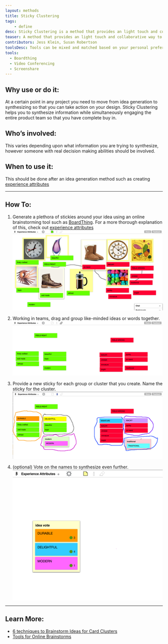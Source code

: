 ```yaml
---
layout: methods
title: Sticky Clustering
tags:
    - define
desc: Sticky Clustering is a method that provides an light touch and collaborative way to synthesize information.
teaser: A method that provides an light touch and collaborative way to synthesize information.
contributors: Jess Klein, Susan Robertson
toolsDesc: Tools can be mixed and matched based on your personal preference.
tools:
  - Boardthing
  - Video Conferencing
  - Screenshare
---
```



## Why use or do it:

At a certain point in any project you need to move from idea generation to synthesizing so that you can take action on your design. Sticky Clustering helps you to synthesize information while simultaneously engaging the entire product team so that you have complete buy in.

## Who’s involved:

This varies depending upon what information you are trying to synthesize, however someone with real decision making abilities should be involved.

## When to use it:

This should be done after an idea generation method such as creating [experience attributes](/methods/experience-attributes/)

---

## How To:

1. Generate a plethora of stickies around your idea using an online brainstorming tool such as [BoardThing](http://boardthing.com). For a more thorough explanation of this, check out [experience attributes](/methods/experience-attributes/)
    ![idea generation](/img/methods/clustering-1.png)

2. Working in teams, drag and group like-minded ideas or words together.
    ![group like-minded ideas](/img/methods/clustering-2.png)

3. Provide a new sticky for each group or cluster that you create. Name the sticky for the cluster.
    ![group and name clusters](/img/methods/clustering-3.png)

4. (optional) Vote on the names to synthesize even further.
    ![vote on ideas](/img/methods/clustering-4.png)

---

## Learn More:

* [6 techniques to Brainstorm Ideas for Card Clusters](http://www.avasbutler.com/six-techniques-to-brainstorm-ideas-4-card-clusters/#.V4zrzJMrKRs)
* [Tools for Online Brainstorms](http://blog.lucidmeetings.com/blog/25-tools-for-online-brainstorming-and-decision-making-in-meetings)
